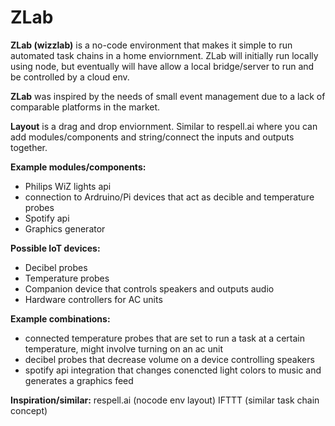 # ZLab

**ZLab (wizzlab)** is a no-code environment that makes it simple to run automated task chains in a home enviornment. ZLab will initially run locally using node, but eventually will have allow a local bridge/server to run and be controlled by a cloud env.

**ZLab** was inspired by the needs of small event management due to a lack of comparable platforms in the market.

**Layout** is a drag and drop enviornment. Similar to respell.ai where you can add modules/components and string/connect the inputs and outputs together.

**Example modules/components:**
- Philips WiZ lights api
- connection to Ardruino/Pi devices that act as decible and temperature probes
- Spotify api
- Graphics generator

**Possible IoT devices:**
- Decibel probes
- Temperature probes
- Companion device that controls speakers and outputs audio
- Hardware controllers for AC units

**Example combinations:**
- connected temperature probes that are set to run a task at a certain temperature, might involve turning on an ac unit
- decibel probes that decrease volume on a device controlling speakers
- spotify api integration that changes conencted light colors to music and generates a graphics feed

**Inspiration/similar:**
respell.ai (nocode env layout)
IFTTT (similar task chain concept)
